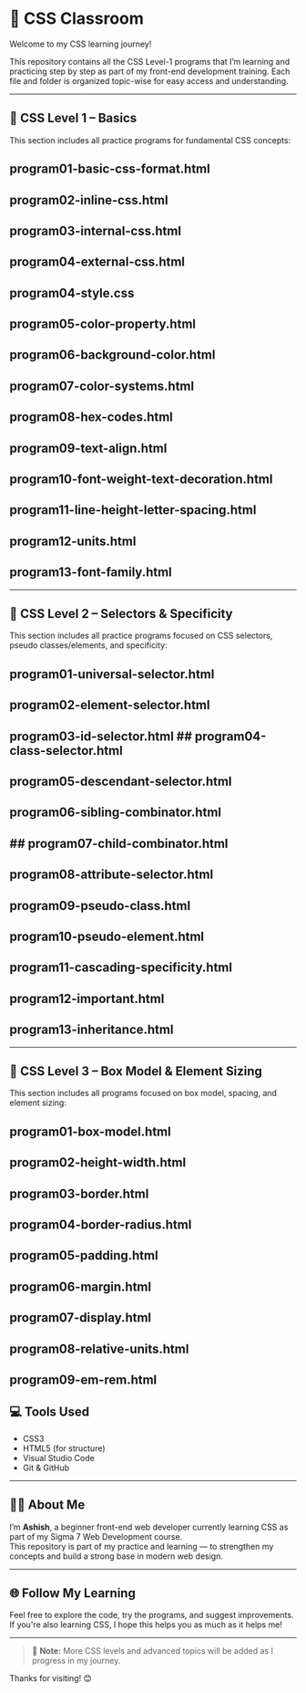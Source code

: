 # 🎨 CSS Classroom

Welcome to my CSS learning journey!

This repository contains all the CSS Level-1 programs that I’m learning and practicing step by step as part of my front-end development training. Each file and folder is organized topic-wise for easy access and understanding.

---

## 📝 CSS Level 1 – Basics

This section includes all practice programs for fundamental CSS concepts:

## program01-basic-css-format.html  
## program02-inline-css.html  
## program03-internal-css.html  
## program04-external-css.html  
## program04-style.css  
## program05-color-property.html  
## program06-background-color.html  
## program07-color-systems.html  
## program08-hex-codes.html  
## program09-text-align.html  
## program10-font-weight-text-decoration.html  
## program11-line-height-letter-spacing.html  
## program12-units.html  
## program13-font-family.html  

---

## 📝 CSS Level 2 – Selectors & Specificity
This section includes all practice programs focused on CSS selectors, pseudo classes/elements, and specificity:

## program01-universal-selector.html
## program02-element-selector.html
## program03-id-selector.html ## program04-class-selector.html
## program05-descendant-selector.html
## program06-sibling-combinator.html
## ## program07-child-combinator.html
## program08-attribute-selector.html
## program09-pseudo-class.html
## program10-pseudo-element.html
## program11-cascading-specificity.html
## program12-important.html
## program13-inheritance.html

---

## 📝 CSS Level 3 – Box Model & Element Sizing

This section includes all programs focused on box model, spacing, and element sizing:

## program01-box-model.html  
## program02-height-width.html  
## program03-border.html  
## program04-border-radius.html  
## program05-padding.html  
## program06-margin.html  
## program07-display.html  
## program08-relative-units.html  
## program09-em-rem.html  

## 💻 Tools Used

- CSS3
- HTML5 (for structure)
- Visual Studio Code
- Git & GitHub

---

## 🙋‍♂️ About Me

I’m **Ashish**, a beginner front-end web developer currently learning CSS as part of my Sigma 7 Web Development course.  
This repository is part of my practice and learning — to strengthen my concepts and build a strong base in modern web design.

---

## 🌐 Follow My Learning

Feel free to explore the code, try the programs, and suggest improvements.  
If you're also learning CSS, I hope this helps you as much as it helps me!

---

> 📌 **Note:** More CSS levels and advanced topics will be added as I progress in my journey.

Thanks for visiting! 😊
